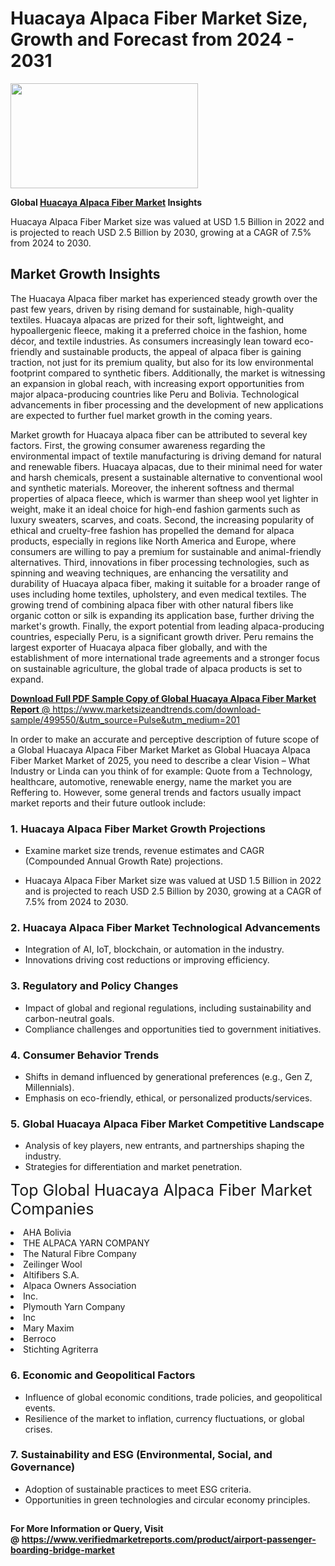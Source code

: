 <H1>Huacaya Alpaca Fiber Market Size, Growth and Forecast from 2024 - 2031</H1><img class="aligncenter size-medium wp-image-584254" src="https://thirdeyenews.in/wp-content/uploads/2024/09/Global-Market-Research-300x168.jpeg" alt="" width="300" height="168" /><p><strong>Global&nbsp;<a href="https://www.marketsizeandtrends.com/download-sample/499550/&amp;utm_source=Pulse&amp;utm_medium=201">Huacaya Alpaca Fiber Market</a> Insights</strong></p><p>Huacaya Alpaca Fiber Market size was valued at USD 1.5 Billion in 2022 and is projected to reach USD 2.5 Billion by 2030, growing at a CAGR of 7.5% from 2024 to 2030.</p><p><h2>Market Growth Insights</h2> <p>The Huacaya Alpaca fiber market has experienced steady growth over the past few years, driven by rising demand for sustainable, high-quality textiles. Huacaya alpacas are prized for their soft, lightweight, and hypoallergenic fleece, making it a preferred choice in the fashion, home décor, and textile industries. As consumers increasingly lean toward eco-friendly and sustainable products, the appeal of alpaca fiber is gaining traction, not just for its premium quality, but also for its low environmental footprint compared to synthetic fibers. Additionally, the market is witnessing an expansion in global reach, with increasing export opportunities from major alpaca-producing countries like Peru and Bolivia. Technological advancements in fiber processing and the development of new applications are expected to further fuel market growth in the coming years.</p> <p><a href="#"></a></p> <p>Market growth for Huacaya alpaca fiber can be attributed to several key factors. First, the growing consumer awareness regarding the environmental impact of textile manufacturing is driving demand for natural and renewable fibers. Huacaya alpacas, due to their minimal need for water and harsh chemicals, present a sustainable alternative to conventional wool and synthetic materials. Moreover, the inherent softness and thermal properties of alpaca fleece, which is warmer than sheep wool yet lighter in weight, make it an ideal choice for high-end fashion garments such as luxury sweaters, scarves, and coats. Second, the increasing popularity of ethical and cruelty-free fashion has propelled the demand for alpaca products, especially in regions like North America and Europe, where consumers are willing to pay a premium for sustainable and animal-friendly alternatives. Third, innovations in fiber processing technologies, such as spinning and weaving techniques, are enhancing the versatility and durability of Huacaya alpaca fiber, making it suitable for a broader range of uses including home textiles, upholstery, and even medical textiles. The growing trend of combining alpaca fiber with other natural fibers like organic cotton or silk is expanding its application base, further driving the market's growth. Finally, the export potential from leading alpaca-producing countries, especially Peru, is a significant growth driver. Peru remains the largest exporter of Huacaya alpaca fiber globally, and with the establishment of more international trade agreements and a stronger focus on sustainable agriculture, the global trade of alpaca products is set to expand.</p> <p><a href="#"></p><p><span class=""><strong>Download Full PDF Sample Copy of Global Huacaya Alpaca Fiber Market Report</strong> @ <a href="https://www.marketsizeandtrends.com/download-sample/499550/&amp;utm_source=Pulse&amp;utm_medium=201" target="_blank">https://www.marketsizeandtrends.com/download-sample/499550/&amp;utm_source=Pulse&amp;utm_medium=201</a></span></p><p>In order to make an accurate and perceptive description of future scope of a Global&nbsp;Huacaya Alpaca Fiber Market Market as Global&nbsp;Huacaya Alpaca Fiber Market Market of 2025, you need to describe a clear Vision &ndash; What Industry or Linda can you think of for example: Quote from a Technology, healthcare, automotive, renewable energy, name the market you are Reffering to. However, some general trends and factors usually impact market reports and their future outlook include:</p><h3>1.&nbsp;<strong>Huacaya Alpaca Fiber Market Growth Projections</strong></h3><ul><li>Examine market size trends, revenue estimates and CAGR (Compounded Annual Growth Rate) projections.</li><li><p>Huacaya Alpaca Fiber Market size was valued at USD 1.5 Billion in 2022 and is projected to reach USD 2.5 Billion by 2030, growing at a CAGR of 7.5% from 2024 to 2030.</p></li></ul><h3>2.&nbsp;<strong>Huacaya Alpaca Fiber Market Technological Advancements</strong></h3><ul><li>Integration of AI, IoT, blockchain, or automation in the industry.</li><li>Innovations driving cost reductions or improving efficiency.</li></ul><h3>3.&nbsp;<strong>Regulatory and Policy Changes</strong></h3><ul><li>Impact of global and regional regulations, including sustainability and carbon-neutral goals.</li><li>Compliance challenges and opportunities tied to government initiatives.</li></ul><h3>4.&nbsp;<strong>Consumer Behavior Trends</strong></h3><ul><li>Shifts in demand influenced by generational preferences (e.g., Gen Z, Millennials).</li><li>Emphasis on eco-friendly, ethical, or personalized products/services.</li></ul><h3>5.&nbsp;<strong>Global Huacaya Alpaca Fiber Market Competitive Landscape</strong></h3><ul><li>Analysis of key players, new entrants, and partnerships shaping the industry.</li><li>Strategies for differentiation and market penetration.</li></ul><p data-pm-slice="1 1 []"><span style="color: inherit; font-family: inherit; font-size: 25px;">Top Global Huacaya Alpaca Fiber Market Companies</span></p><div class="" data-test-id=""><p><li>AHA Bolivia</li><li> THE ALPACA YARN COMPANY</li><li> The Natural Fibre Company</li><li> Zeilinger Wool</li><li> Altifibers S.A.</li><li> Alpaca Owners Association</li><li> Inc.</li><li> Plymouth Yarn Company</li><li> Inc</li><li> Mary Maxim</li><li> Berroco</li><li> Stichting Agriterra</li></p></div><h3>6.&nbsp;<strong>Economic and Geopolitical Factors</strong></h3><ul><li>Influence of global economic conditions, trade policies, and geopolitical events.</li><li>Resilience of the market to inflation, currency fluctuations, or global crises.</li></ul><h3>7.&nbsp;<strong>Sustainability and ESG (Environmental, Social, and Governance)</strong></h3><ul><li>Adoption of sustainable practices to meet ESG criteria.</li><li>Opportunities in green technologies and circular economy principles.</li></ul><h2><strong style="font-size: 14px;">For More Information or Query, Visit @&nbsp;</strong><a style="background-color: #ffffff; font-size: 14px;" href="https://www.marketsizeandtrends.com/report/huacaya-alpaca-fiber-market/" target="_blank">https://www.verifiedmarketreports.com/product/airport-passenger-boarding-bridge-market</a></h2>
